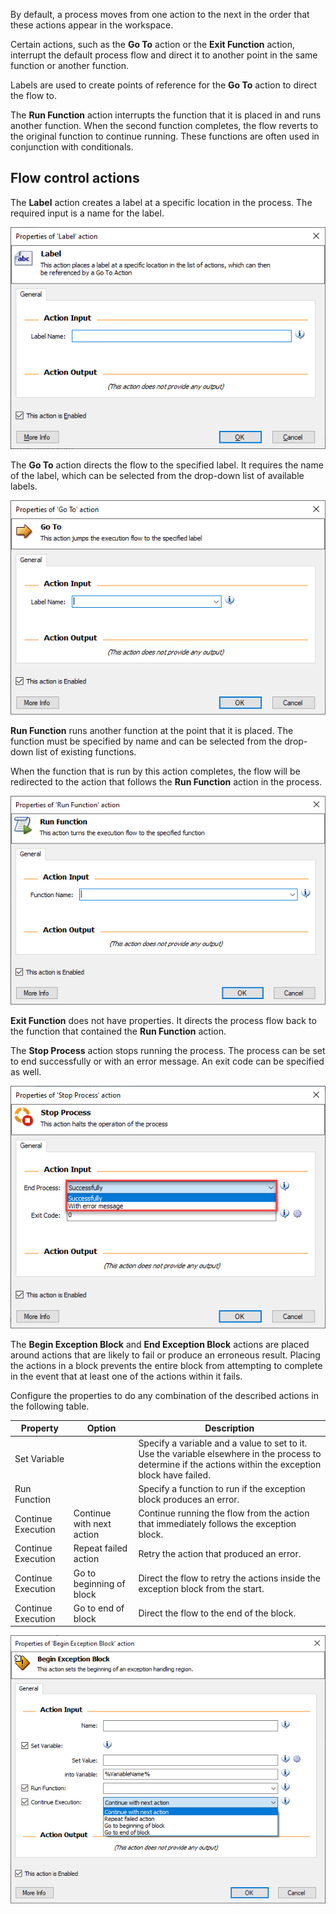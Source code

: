 By default, a process moves from one action to the next in the order that these actions appear in the workspace. 

Certain actions, such as the **Go To** action or the **Exit Function** action, interrupt the default process flow and direct it to another point in the same function or another function. 

Labels are used to create points of reference for the **Go To** action to direct the flow to. 

The **Run Function** action interrupts the function that it is placed in and runs another function. When the second function completes, the flow reverts to the original function to continue running. These functions are often used in conjunction with conditionals.

## Flow control actions

The **Label** action creates a label at a specific location in the process. The required input is a name for the label.

![label action properties](..\media\label-action-properties.png)

The **Go To** action directs the flow to the specified label. It requires the name of the label, which can be selected from the drop-down list of available labels. 

![go to action properties](..\media\go-to-action-properties.png)

**Run Function** runs another function at the point that it is placed. The function must be specified by name and can be selected from the drop-down list of existing functions. 

When the function that is run by this action completes, the flow will be redirected to the action that follows the **Run Function** action in the process. 

![run function action properties](..\media\run-function-action-properties.png)

**Exit Function** does not have properties. It directs the process flow back to the function that contained the **Run Function** action. 

The **Stop Process** action stops running the process. The process can be set to end successfully or with an error message. An exit code can be specified as well. 

![stop process action properties](..\media\stop-process-action-properties.png)

The **Begin Exception Block** and **End Exception Block** actions are placed around actions that are likely to fail or produce an erroneous result. Placing the actions in a block prevents the entire block from attempting to complete in the event that at least one of the actions within it fails. 

Configure the properties to do any combination of the described actions in the following table.

|Property            |Option                   |Description     |
|--------------------|---------------------------|--------------|
|Set Variable        |                           |Specify a variable and a value to set to it. Use the variable elsewhere in the process to determine if the actions within the exception block have failed. |
|Run Function        |                           |Specify a function to run if the exception block produces an error.   |
|Continue Execution  |Continue with next action  |Continue running the flow from the action that immediately follows the exception block. |
|Continue Execution  |Repeat failed action       |Retry the action that produced an error. |
|Continue Execution  |Go to beginning of block   |Direct the flow to retry the actions inside the exception block from the start. |
|Continue Execution  |Go to end of block         |Direct the flow to the end of the block. |

![begin exception block action properties](..\media\begin-exception-block-action-properties.png)
